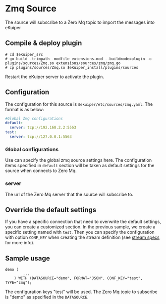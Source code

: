 # Zmq Source

The source will subscribe to a Zero Mq topic to import the messages into eKuiper

## Compile & deploy plugin

```shell
# cd $eKuiper_src
# go build -trimpath -modfile extensions.mod --buildmode=plugin -o plugins/sources/Zmq.so extensions/sources/zmq/zmq.go
# cp plugins/sources/Zmq.so $eKuiper_install/plugins/sources
```

Restart the eKuiper server to activate the plugin.

## Configuration

The configuration for this source is ``$ekuiper/etc/sources/zmq.yaml``. The format is as below:

```yaml
#Global Zmq configurations
default:
  server: tcp://192.168.2.2:5563  
test:
  server: tcp://127.0.0.1:5563
```
### Global configurations

Use can specify the global zmq source settings here. The configuration items specified in ``default`` section will be taken as default settings for the source when connects to Zero Mq.

### server

The url of the Zero Mq server that the source will subscribe to.

## Override the default settings

If you have a specific connection that need to overwrite the default settings, you can create a customized section. In the previous sample, we create a specific setting named with ``test``.  Then you can specify the configuration with option ``CONF_KEY`` when creating the stream definition (see [stream specs](../../../sqls/streams.md) for more info).

## Sample usage

```
demo (
		...
	) WITH (DATASOURCE="demo", FORMAT="JSON", CONF_KEY="test", TYPE="zmq");
```

The configuration keys "test" will be used. The Zero Mq topic to subscribe is "demo" as specified in the ``DATASOURCE``.

